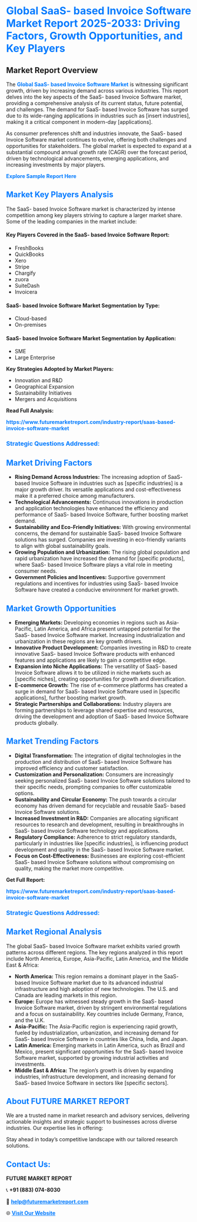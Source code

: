 <h1 style="color: #007BFF;">Global SaaS- based Invoice Software Market Report 2025-2033: Driving Factors, Growth Opportunities, and Key Players</h1>

<section id="overview">
<h2>Market Report Overview</h2>
<p>The <a href="https://www.futuremarketreport.com/industry-report/saas-based-invoice-software-market" style="color: #007BFF; text-decoration: none;"><strong>Global SaaS- based Invoice Software Market</strong></a> is witnessing significant growth, driven by increasing demand across various industries. This report delves into the key aspects of the SaaS- based Invoice Software market, providing a comprehensive analysis of its current status, future potential, and challenges. The demand for SaaS- based Invoice Software has surged due to its wide-ranging applications in industries such as [insert industries], making it a critical component in modern-day [applications].</p>
<p>As consumer preferences shift and industries innovate, the SaaS- based Invoice Software market continues to evolve, offering both challenges and opportunities for stakeholders. The global market is expected to expand at a substantial compound annual growth rate (CAGR) over the forecast period, driven by technological advancements, emerging applications, and increasing investments by major players.</p>
</section>

<section id="overview">
<p><a href="https://www.futuremarketreport.com/request-sample/reportId=104952" style="color: #007BFF; text-decoration: none;"><strong>Explore Sample Report Here</strong></a></p>
</section>

<section id="key-players">
<h2 style="color: #007BFF;">Market Key Players Analysis</h2>
<p>The SaaS- based Invoice Software market is characterized by intense competition among key players striving to capture a larger market share. Some of the leading companies in the market include:</p>
<h4>Key Players Covered in the SaaS- based Invoice Software Report:</h4>
<ul><li>FreshBooks</li><li>QuickBooks</li><li>Xero</li><li>Stripe</li><li>Chargify</li><li>zuora</li><li>SuiteDash</li><li>Invoicera</li></ul>
<h4>SaaS- based Invoice Software Market Segmentation by Type:</h4>
<ul><li>Cloud-based</li><li>On-premises</li></ul>

<h4>SaaS- based Invoice Software Market Segmentation by Application:</h4>
<ul><li>SME</li><li>Large Enterprise</li></ul>
<p><strong>Key Strategies Adopted by Market Players:</strong></p>
<ul>
<li>Innovation and R&D</li>
<li>Geographical Expansion</li>
<li>Sustainability Initiatives</li>
<li>Mergers and Acquisitions</li>
</ul>
</section>

<section>
<p><strong>Read Full Analysis: </strong></p><a href="https://www.futuremarketreport.com/industry-report/saas-based-invoice-software-market" style="color: #007BFF; text-decoration: none;"><strong>https://www.futuremarketreport.com/industry-report/saas-based-invoice-software-market</strong></a>
<h3 style="color: #007BFF;">Strategic Questions Addressed:</h3>
</section>

<section id="driving-factors">
<h2 style="color: #007BFF;">Market Driving Factors</h2>
<ul>
<li><strong>Rising Demand Across Industries:</strong> The increasing adoption of SaaS- based Invoice Software in industries such as [specific industries] is a major growth driver. Its versatile applications and cost-effectiveness make it a preferred choice among manufacturers.</li>
<li><strong>Technological Advancements:</strong> Continuous innovations in production and application technologies have enhanced the efficiency and performance of SaaS- based Invoice Software, further boosting market demand.</li>
<li><strong>Sustainability and Eco-Friendly Initiatives:</strong> With growing environmental concerns, the demand for sustainable SaaS- based Invoice Software solutions has surged. Companies are investing in eco-friendly variants to align with global sustainability goals.</li>
<li><strong>Growing Population and Urbanization:</strong> The rising global population and rapid urbanization have increased the demand for [specific products], where SaaS- based Invoice Software plays a vital role in meeting consumer needs.</li>
<li><strong>Government Policies and Incentives:</strong> Supportive government regulations and incentives for industries using SaaS- based Invoice Software have created a conducive environment for market growth.</li>
</ul>
</section>

<section id="growth-opportunities">
<h2 style="color: #007BFF;">Market Growth Opportunities</h2>
<ul>
<li><strong>Emerging Markets:</strong> Developing economies in regions such as Asia-Pacific, Latin America, and Africa present untapped potential for the SaaS- based Invoice Software market. Increasing industrialization and urbanization in these regions are key growth drivers.</li>
<li><strong>Innovative Product Development:</strong> Companies investing in R&D to create innovative SaaS- based Invoice Software products with enhanced features and applications are likely to gain a competitive edge.</li>
<li><strong>Expansion into Niche Applications:</strong> The versatility of SaaS- based Invoice Software allows it to be utilized in niche markets such as [specific niches], creating opportunities for growth and diversification.</li>
<li><strong>E-commerce Growth:</strong> The rise of e-commerce platforms has created a surge in demand for SaaS- based Invoice Software used in [specific applications], further boosting market growth.</li>
<li><strong>Strategic Partnerships and Collaborations:</strong> Industry players are forming partnerships to leverage shared expertise and resources, driving the development and adoption of SaaS- based Invoice Software products globally.</li>
</ul>
</section>

<section id="trending-factors">
<h2 style="color: #007BFF;">Market Trending Factors</h2>
<ul>
<li><strong>Digital Transformation:</strong> The integration of digital technologies in the production and distribution of SaaS- based Invoice Software has improved efficiency and customer satisfaction.</li>
<li><strong>Customization and Personalization:</strong> Consumers are increasingly seeking personalized SaaS- based Invoice Software solutions tailored to their specific needs, prompting companies to offer customizable options.</li>
<li><strong>Sustainability and Circular Economy:</strong> The push towards a circular economy has driven demand for recyclable and reusable SaaS- based Invoice Software solutions.</li>
<li><strong>Increased Investment in R&D:</strong> Companies are allocating significant resources to research and development, resulting in breakthroughs in SaaS- based Invoice Software technology and applications.</li>
<li><strong>Regulatory Compliance:</strong> Adherence to strict regulatory standards, particularly in industries like [specific industries], is influencing product development and quality in the SaaS- based Invoice Software market.</li>
<li><strong>Focus on Cost-Effectiveness:</strong> Businesses are exploring cost-efficient SaaS- based Invoice Software solutions without compromising on quality, making the market more competitive.</li>
</ul>
</section>

<section>
<p><strong>Get Full Report: </strong></p><a href="https://www.futuremarketreport.com/industry-report/saas-based-invoice-software-market" style="color: #007BFF; text-decoration: none;"><strong>https://www.futuremarketreport.com/industry-report/saas-based-invoice-software-market</strong></a>
<h3 style="color: #007BFF;">Strategic Questions Addressed:</h3>
</section>


<section id="regional-analysis">
<h2 style="color: #007BFF;">Market Regional Analysis</h2>
<p>The global SaaS- based Invoice Software market exhibits varied growth patterns across different regions. The key regions analyzed in this report include North America, Europe, Asia-Pacific, Latin America, and the Middle East & Africa:</p>
<ul>
<li><strong>North America:</strong> This region remains a dominant player in the SaaS- based Invoice Software market due to its advanced industrial infrastructure and high adoption of new technologies. The U.S. and Canada are leading markets in this region.</li>
<li><strong>Europe:</strong> Europe has witnessed steady growth in the SaaS- based Invoice Software market, driven by stringent environmental regulations and a focus on sustainability. Key countries include Germany, France, and the U.K.</li>
<li><strong>Asia-Pacific:</strong> The Asia-Pacific region is experiencing rapid growth, fueled by industrialization, urbanization, and increasing demand for SaaS- based Invoice Software in countries like China, India, and Japan.</li>
<li><strong>Latin America:</strong> Emerging markets in Latin America, such as Brazil and Mexico, present significant opportunities for the SaaS- based Invoice Software market, supported by growing industrial activities and investments.</li>
<li><strong>Middle East & Africa:</strong> The region’s growth is driven by expanding industries, infrastructure development, and increasing demand for SaaS- based Invoice Software in sectors like [specific sectors].</li>
</ul>
</section>

<footer>
<h2 style="color: #007BFF;">About FUTURE MARKET REPORT</h2>
<p>We are a trusted name in market research and advisory services, delivering actionable insights and strategic support to businesses across diverse industries. Our expertise lies in offering:</p>

<p>Stay ahead in today’s competitive landscape with our tailored research solutions.</p>

<h2 style="color: #007BFF;">Contact Us:</h2>
<p><strong>FUTURE MARKET REPORT</strong></p>
<p>📞 <strong>+91 (883) 074-8030</strong></p>
<p>📧 <strong><a href="mailto:help@futuremarketreport.com" style="color: #007BFF;">help@futuremarketreport.com</a></strong></p>
<p>🌐 <strong><a href="https://www.futuremarketreport.com/" style="color: #007BFF;">Visit Our Website</a></strong></p>
</footer>